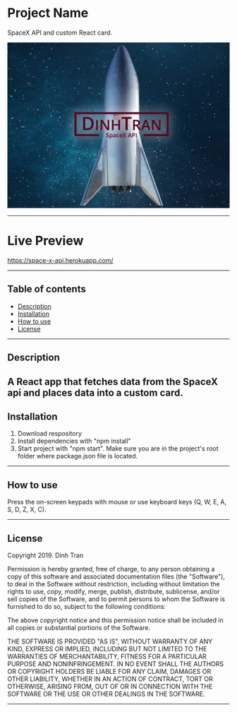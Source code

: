 # Project Name
SpaceX API and custom React card.

![SpaceX project image](/src/Images/SpaceX.jpg) 

---

# Live Preview
https://space-x-api.herokuapp.com/

---

## Table of contents 
- [Description](#description)
- [Installation](#installation)
- [How to use](#how-to-use)
- [License](#installation)

---

## Description
A React app that fetches data from the SpaceX api and places data into a custom card.
---

## Installation

1. Download respository
2. Install dependencies with "npm install"
3. Start project with "npm start". Make sure you are in the project's root folder where package.json file is located.

---

## How to use

Press the on-screen keypads with mouse or use keyboard keys (Q, W, E, A, S, D, Z, X, C).

---

## License
Copyright 2019. Dinh Tran

Permission is hereby granted, free of charge, to any person obtaining a copy of this software and associated documentation files (the "Software"), to deal in the Software without restriction, including without limitation the rights to use, copy, modify, merge, publish, distribute, sublicense, and/or sell copies of the Software, and to permit persons to whom the Software is furnished to do so, subject to the following conditions:

The above copyright notice and this permission notice shall be included in all copies or substantial portions of the Software.

THE SOFTWARE IS PROVIDED "AS IS", WITHOUT WARRANTY OF ANY KIND, EXPRESS OR IMPLIED, INCLUDING BUT NOT LIMITED TO THE WARRANTIES OF MERCHANTABILITY, FITNESS FOR A PARTICULAR PURPOSE AND NONINFRINGEMENT. IN NO EVENT SHALL THE AUTHORS OR COPYRIGHT HOLDERS BE LIABLE FOR ANY CLAIM, DAMAGES OR OTHER LIABILITY, WHETHER IN AN ACTION OF CONTRACT, TORT OR OTHERWISE, ARISING FROM, OUT OF OR IN CONNECTION WITH THE SOFTWARE OR THE USE OR OTHER DEALINGS IN THE SOFTWARE.

---

